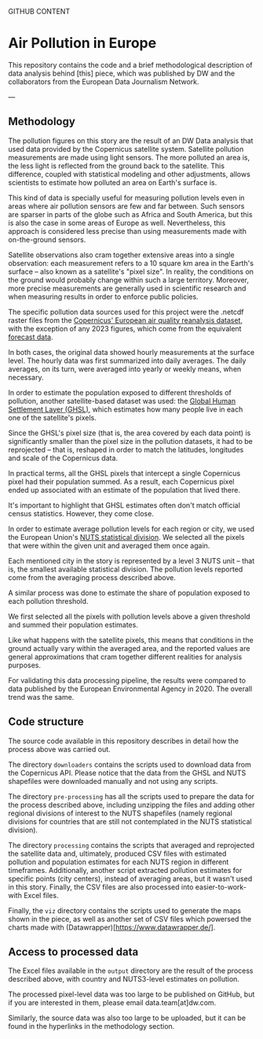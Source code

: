 GITHUB CONTENT

# Air Pollution in Europe

This repository contains the code and a brief methodological description of data analysis behind [this] piece, which was published by DW and the collaborators from the European Data Journalism Network.

—

## Methodology
The pollution figures on this story are the result of an DW Data analysis that used data provided by the Copernicus satellite system. Satellite pollution measurements are made using light sensors. The more polluted an area is, the less light is reflected from the ground back to the satellite. This difference, coupled with statistical modeling and other adjustments, allows scientists to estimate how polluted an area on Earth's surface is. 

This kind of data is specially useful for measuring pollution levels even in areas where air pollution sensors are few and far between. Such sensors are sparser in parts of the globe such as Africa and South America, but this is also the case in some areas of Europe as well. Nevertheless, this approach is considered less precise than using measurements made with on-the-ground sensors. 

Satellite observations also cram together extensive areas into a single observation: each measurement refers to a 10 square km area in the Earth's surface – also known as a satellite's "pixel size". In reality, the conditions on the ground would probably change within such a large territory. Moreover, more precise measurements are generally used in scientific research and when measuring results in order to enforce public policies.

The specific pollution data sources used for this project were the .netcdf raster files from the [Copernicus' European air quality reanalysis dataset](https://ads.atmosphere.copernicus.eu/cdsapp#!/dataset/cams-europe-air-quality-reanalyses), with the exception of any 2023 figures, which come from the equivalent [forecast data](https://ads.atmosphere.copernicus.eu/cdsapp#!/dataset/cams-europe-air-quality-forecasts?tab=overview). 

In both cases, the original data showed hourly measurements at the surface level. The hourly data was first summarized into daily averages. The daily averages, on its turn, were averaged into yearly or weekly means, when necessary.

In order to estimate the population exposed to different thresholds of pollution, another satellite-based dataset was used: the [Global Human Settlement Layer (GHSL)](https://ghsl.jrc.ec.europa.eu/), which estimates how many people live in each one of the satellite's pixels. 

Since the GHSL's pixel size (that is, the area covered by each data point) is significantly smaller than the pixel size in the pollution datasets, it had to be reprojected – that is, reshaped in order to match the latitudes, longitudes and scale of the Copernicus data. 

In practical terms, all the GHSL pixels that intercept a single Copernicus pixel had their population summed. As a result, each Copernicus pixel ended up associated with an estimate of the population that lived there.

It's important to highlight that GHSL estimates often don't match official census statistics. However, they come close.

In order to estimate average pollution levels for each region or city, we used the European Union's [NUTS statistical division](https://ec.europa.eu/eurostat/web/nuts/background). We selected all the pixels that were within the given unit and averaged them once again. 

Each mentioned city in the story is represented by a level 3 NUTS unit – that is, the smallest available statistical division. The pollution levels reported come from the averaging process described above.

A similar process was done to estimate the share of population exposed to each pollution threshold. 

We first selected all the pixels with pollution levels above a given threshold and summed their population estimates. 

Like what happens with the satellite pixels, this means that conditions in the ground actually vary within the averaged area, and the reported values are general approximations that cram together different realities for analysis purposes.

For validating this data processing pipeline, the results were compared to data published by the European Environmental Agency in 2020. The overall trend was the same.


## Code structure
The source code available in this repository describes in detail how the process above was carried out.

The directory `downloaders` contains the scripts used to download data from the Copernicus API. Please notice that the data from the GHSL and NUTS shapefiles were downloaded manually and not using any scripts.

The directory `pre-processing` has all the scripts used to prepare the data for the process described above, including unzipping the files and adding other regional divisions of interest to the NUTS shapefiles (namely regional divisions for countries that are still not contemplated in the NUTS statistical division).

The directory `processing` contains the scripts that averaged and reprojected the satellite data and, ultimately, produced CSV files with estimated pollution and population estimates for each NUTS region in different timeframes. Additionally, another script extracted pollution estimates for specific points (city centers), instead of averaging areas, but it wasn't used in this story. Finally, the CSV files are also processed into easier-to-work-with Excel files.

Finally, the `viz` directory contains the scripts used to generate the maps shown in the piece, as well as another set of CSV files which powersed the charts made with (Datawrapper)[https://www.datawrapper.de/].


## Access to processed data
The Excel files available in the `output` directory are the result of the process described above, with country and NUTS3-level estimates on pollution. 

The processed pixel-level data was too large to be published on GitHub, but if you are interested in them, please email data.team[at]dw.com. 

Similarly, the source data was also too large to be uploaded, but it can be found in the hyperlinks in the methodology section.

